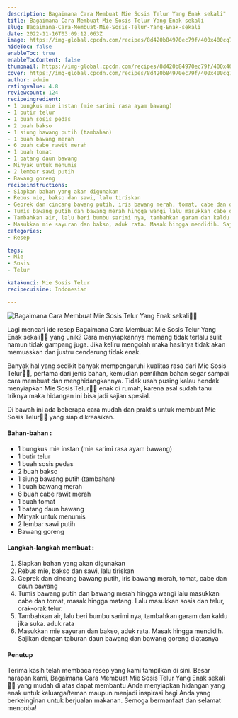 ```yaml
---
description: Bagaimana Cara Membuat Mie Sosis Telur Yang Enak sekali"
title: Bagaimana Cara Membuat Mie Sosis Telur Yang Enak sekali
slug: Bagaimana-Cara-Membuat-Mie-Sosis-Telur-Yang-Enak-sekali
date: 2022-11-16T03:09:12.063Z
image: https://img-global.cpcdn.com/recipes/8d420b84970ec79f/400x400cq70/photo.jpg
hideToc: false
enableToc: true
enableTocContent: false
thumbnail: https://img-global.cpcdn.com/recipes/8d420b84970ec79f/400x400cq70/photo.jpg
cover: https://img-global.cpcdn.com/recipes/8d420b84970ec79f/400x400cq70/photo.jpg
author: admin
ratingvalue: 4.8
reviewcount: 124
recipeingredient:
- 1 bungkus mie instan (mie sarimi rasa ayam bawang)
- 1 butir telur
- 1 buah sosis pedas
- 2 buah bakso
- 1 siung bawang putih (tambahan)
- 1 buah bawang merah
- 6 buah cabe rawit merah
- 1 buah tomat
- 1 batang daun bawang
- Minyak untuk menumis
- 2 lembar sawi putih
- Bawang goreng
recipeinstructions:
- Siapkan bahan yang akan digunakan
- Rebus mie, bakso dan sawi, lalu tiriskan
- Geprek dan cincang bawang putih, iris bawang merah, tomat, cabe dan daun bawang
- Tumis bawang putih dan bawang merah hingga wangi lalu masukkan cabe dan tomat, masak hingga matang. Lalu masukkan sosis dan telur, orak-orak telur.
- Tambahkan air, lalu beri bumbu sarimi nya, tambahkan garam dan kaldu jika suka. aduk rata
- Masukkan mie sayuran dan bakso, aduk rata. Masak hingga mendidih. Sajikan dengan taburan daun bawang dan bawang goreng diatasnya
categories:
- Resep

tags:
- Mie
- Sosis
- Telur

katakunci: Mie Sosis Telur
recipecuisine: Indonesian

---
```


![Bagaimana Cara Membuat Mie Sosis Telur Yang Enak sekali👩‍🍳](https://img-global.cpcdn.com/recipes/8d420b84970ec79f/400x400cq70/photo.jpg)

Lagi mencari ide resep Bagaimana Cara Membuat Mie Sosis Telur Yang Enak sekali👩‍🍳 yang unik? Cara menyiapkannya memang tidak terlalu sulit namun tidak gampang juga. Jika keliru mengolah maka hasilnya tidak akan memuaskan dan justru cenderung tidak enak.

Banyak hal yang sedikit banyak mempengaruhi kualitas rasa dari Mie Sosis Telur👩‍🍳, pertama dari jenis bahan, kemudian pemilihan bahan segar sampai cara membuat dan menghidangkannya. Tidak usah pusing kalau hendak menyiapkan Mie Sosis Telur👩‍🍳 enak di rumah, karena asal sudah tahu triknya maka hidangan ini bisa jadi sajian spesial.

Di bawah ini ada beberapa cara mudah dan praktis untuk membuat Mie Sosis Telur👩‍🍳 yang siap dikreasikan.

<!--inarticleads1-->

#### Bahan-bahan :

- 1 bungkus mie instan (mie sarimi rasa ayam bawang)
- 1 butir telur
- 1 buah sosis pedas
- 2 buah bakso
- 1 siung bawang putih (tambahan)
- 1 buah bawang merah
- 6 buah cabe rawit merah
- 1 buah tomat
- 1 batang daun bawang
- Minyak untuk menumis
- 2 lembar sawi putih
- Bawang goreng

<!--inarticleads2-->

#### Langkah-langkah membuat :

1. Siapkan bahan yang akan digunakan
1. Rebus mie, bakso dan sawi, lalu tiriskan
1. Geprek dan cincang bawang putih, iris bawang merah, tomat, cabe dan daun bawang
1. Tumis bawang putih dan bawang merah hingga wangi lalu masukkan cabe dan tomat, masak hingga matang. Lalu masukkan sosis dan telur, orak-orak telur.
1. Tambahkan air, lalu beri bumbu sarimi nya, tambahkan garam dan kaldu jika suka. aduk rata
1. Masukkan mie sayuran dan bakso, aduk rata. Masak hingga mendidih. Sajikan dengan taburan daun bawang dan bawang goreng diatasnya

#### Penutup

Terima kasih telah membaca resep yang kami tampilkan di sini. Besar harapan kami, Bagaimana Cara Membuat Mie Sosis Telur Yang Enak sekali👩‍🍳 yang mudah di atas dapat membantu Anda menyiapkan hidangan yang enak untuk keluarga/teman maupun menjadi inspirasi bagi Anda yang berkeinginan untuk berjualan makanan. Semoga bermanfaat dan selamat mencoba!